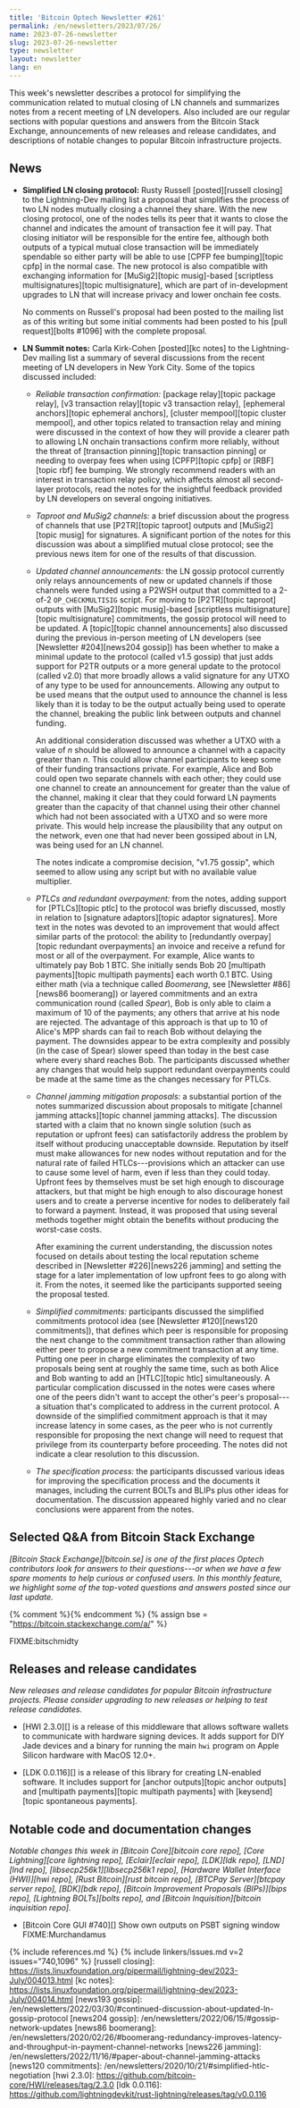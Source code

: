```yaml
---
title: 'Bitcoin Optech Newsletter #261'
permalink: /en/newsletters/2023/07/26/
name: 2023-07-26-newsletter
slug: 2023-07-26-newsletter
type: newsletter
layout: newsletter
lang: en
---
```

This week's newsletter describes a protocol for simplifying the
communication related to mutual closing of LN channels and summarizes
notes from a recent meeting of LN developers.  Also included are our
regular sections with popular questions and answers from the Bitcoin
Stack Exchange, announcements of new releases and release candidates, and
descriptions of notable changes to popular Bitcoin infrastructure
projects.

## News

- **Simplified LN closing protocol:** Rusty Russell [posted][russell
  closing] to the Lightning-Dev mailing list a proposal that simplifies
  the process of two LN nodes mutually closing a channel they share.
  With the new closing protocol, one of the nodes tells its peer that it
  wants to close the channel and indicates the amount of transaction fee
  it will pay.  That closing initiator will be responsible for the entire fee,
  although both outputs of a typical mutual close transaction will be
  immediately spendable so either party will be able to use [CPFP fee
  bumping][topic cpfp] in the normal case.  The new protocol is also
  compatible with exchanging information for [MuSig2][topic musig]-based
  [scriptless multisignatures][topic multisignature], which are part of
  in-development upgrades to LN that will increase privacy and lower
  onchain fee costs.

    No comments on Russell's proposal had been posted to the mailing
    list as of this writing but some initial comments had been posted to
    his [pull request][bolts #1096] with the complete proposal.

- **LN Summit notes:** Carla Kirk-Cohen [posted][kc notes] to the
  Lightning-Dev mailing list a summary of several discussions from the
  recent meeting of LN developers in New York City.  Some of the topics
  discussed included:

    - *Reliable transaction confirmation:* [package relay][topic package
      relay], [v3 transaction relay][topic v3 transaction relay],
      [ephemeral anchors][topic ephemeral anchors], [cluster
      mempool][topic cluster mempool], and other topics related to
      transaction relay and mining were discussed in the context of how
      they will provide a clearer path to allowing LN onchain
      transactions confirm more reliably, without the threat of [transaction
      pinning][topic transaction pinning] or needing to overpay fees
      when using [CPFP][topic cpfp] or [RBF][topic rbf] fee bumping.  We
      strongly recommend readers with an interest in transaction relay
      policy, which affects almost all second-layer protocols, read the
      notes for the insightful feedback provided by LN developers on
      several ongoing initiatives.

    - *Taproot and MuSig2 channels:* a brief discussion about the progress of
      channels that use [P2TR][topic taproot] outputs and [MuSig2][topic
      musig] for signatures.  A significant portion of the notes for this
      discussion was about a simplified mutual close protocol; see the previous
      news item for one of the results of that discussion.

    - *Updated channel announcements:* the LN gossip protocol currently only
      relays announcements of new or updated channels if those channels were
      funded using a P2WSH output that committed to a 2-of-2
      `OP_CHECKMULTISIG` script.  For moving to [P2TR][topic taproot]
      outputs with [MuSig2][topic musig]-based [scriptless
      multisignature][topic multisignature] commitments, the gossip
      protocol will need to be updated.  A [topic][topic channel
      announcements] also discussed during the previous in-person
      meeting of LN developers (see [Newsletter #204][news204 gossip])
      has been whether to make a minimal update to the protocol (called
      v1.5 gossip) that just adds support for P2TR outputs or a more
      general update to the protocol (called v2.0) that more broadly
      allows a valid signature for any UTXO of any type to be used for
      announcements.  Allowing any output to be used means that the
      output used to announce the channel is less likely than it is
      today to be the output actually being used to operate the channel,
      breaking the public link between outputs and channel funding.

      An additional consideration discussed was whether a UTXO with a value of
      _n_ should be allowed to announce a channel with a capacity greater than
      _n_.  This could allow channel participants to keep some of their funding
      transactions private.  For example, Alice and Bob could open two separate
      channels with each other; they could use one channel to create an
      announcement for greater than the value of the channel, making it clear
      that they could forward LN payments greater than the capacity of that
      channel using their other channel which had not been associated with a
      UTXO and so were more private.  This would help increase the plausibility
      that any output on the network, even one that had never been gossiped
      about in LN, was being used for an LN channel.

      The notes indicate a compromise decision, "v1.75 gossip", which
      seemed to allow using any script but with no available value
      multiplier.

    - *PTLCs and redundant overpayment:* from the notes, adding support for
      [PTLCs][topic ptlc] to the protocol was briefly discussed, mostly in
      relation to [signature adaptors][topic adaptor signatures].  More text in
      the notes was devoted to an improvement that would affect similar
      parts of the protocol: the ability to [redundantly overpay][topic
      redundant overpayments] an invoice and receive a refund for most
      or all of the overpayment.  For example, Alice wants to ultimately
      pay Bob 1 BTC.  She initially sends Bob 20 [multipath
      payments][topic multipath payments] each worth 0.1 BTC.  Using
      either math (via a technique called _Boomerang_, see [Newsletter
      #86][news86 boomerang]) or layered commitments and an extra
      communication round (called _Spear_), Bob is only able to claim a
      maximum of 10 of the payments; any others that arrive at his node
      are rejected.  The advantage of this approach is that up to 10 of
      Alice's MPP shards can fail to reach Bob without delaying the
      payment.  The downsides appear to be extra complexity and possibly
      (in the case of Spear) slower speed than today in the best case
      where every shard reaches Bob.  The participants discussed whether
      any changes that would help support redundant overpayments could
      be made at the same time as the changes necessary for PTLCs.

    - *Channel jamming mitigation proposals:* a substantial portion of
      the notes summarized discussion about proposals to mitigate
      [channel jamming attacks][topic channel jamming attacks].  The
      discussion started with a claim that no known single solution
      (such as reputation or upfront fees) can satisfactorily address
      the problem by itself without producing unacceptable downside.
      Reputation by itself must make allowances for new nodes without
      reputation and for the natural rate of failed HTLCs---provisions
      which an attacker can use to cause some level of harm, even if
      less than they could today.  Upfront fees by themselves must
      be set high enough to discourage attackers, but that might be high
      enough to also discourage honest users and to create a perverse
      incentive for nodes to deliberately fail to forward a payment.
      Instead, it was proposed that using several methods together might
      obtain the benefits without producing the worst-case costs.

      After examining the current understanding, the discussion notes
      focused on details about testing the local reputation scheme
      described in [Newsletter #226][news226 jamming] and setting the
      stage for a later implementation of low upfront fees to go along
      with it.  From the notes, it seemed like the participants
      supported seeing the proposal tested.

    - *Simplified commitments:* participants discussed the simplified
      commitments protocol idea (see [Newsletter #120][news120 commitments]),
      that defines which peer is responsible for proposing
      the next change to the commitment transaction rather than allowing
      either peer to propose a new commitment transaction at any time.
      Putting one peer in charge eliminates the complexity of two
      proposals being sent at roughly the same time, such as both Alice
      and Bob wanting to add an [HTLC][topic htlc] simultaneously.  A
      particular complication discussed in the notes were cases where
      one of the peers didn't want to accept the other's peer's
      proposal---a situation that's complicated to address in
      the current protocol.  A downside of the simplified commitment
      approach is that it may increase latency in some cases, as the
      peer who is not currently responsible for proposing the next
      change will need to request that privilege from its counterparty
      before proceeding.  The notes did not indicate a clear resolution
      to this discussion.

    - *The specification process:* the participants discussed various
      ideas for improving the specification process and the documents it
      manages, including the current BOLTs and BLIPs plus other ideas
      for documentation.  The discussion appeared highly varied and no
      clear conclusions were apparent from the notes.

## Selected Q&A from Bitcoin Stack Exchange

*[Bitcoin Stack Exchange][bitcoin.se] is one of the first places Optech
contributors look for answers to their questions---or when we have a
few spare moments to help curious or confused users.  In
this monthly feature, we highlight some of the top-voted questions and
answers posted since our last update.*

{% comment %}<!-- https://bitcoin.stackexchange.com/search?tab=votes&q=created%3a1m..%20is%3aanswer -->{% endcomment %}
{% assign bse = "https://bitcoin.stackexchange.com/a/" %}

FIXME:bitschmidty

## Releases and release candidates

*New releases and release candidates for popular Bitcoin infrastructure
projects.  Please consider upgrading to new releases or helping to test release candidates.*

- [HWI 2.3.0][] is a release of this middleware that allows software
  wallets to communicate with hardware signing devices.  It adds support
  for DIY Jade devices and a binary for running the main `hwi` program
  on Apple Silicon hardware with MacOS 12.0+.

- [LDK 0.0.116][] is a release of this library for creating LN-enabled
  software.  It includes support for [anchor outputs][topic anchor
  outputs] and [multipath payments][topic multipath payments] with
  [keysend][topic spontaneous payments].

## Notable code and documentation changes

*Notable changes this week in [Bitcoin Core][bitcoin core repo], [Core
Lightning][core lightning repo], [Eclair][eclair repo], [LDK][ldk repo],
[LND][lnd repo], [libsecp256k1][libsecp256k1 repo], [Hardware Wallet
Interface (HWI)][hwi repo], [Rust Bitcoin][rust bitcoin repo], [BTCPay
Server][btcpay server repo], [BDK][bdk repo], [Bitcoin Improvement
Proposals (BIPs)][bips repo], [Lightning BOLTs][bolts repo], and
[Bitcoin Inquisition][bitcoin inquisition repo].*

- [Bitcoin Core GUI #740][] Show own outputs on PSBT signing window FIXME:Murchandamus

{% include references.md %}
{% include linkers/issues.md v=2 issues="740,1096" %}
[russell closing]: https://lists.linuxfoundation.org/pipermail/lightning-dev/2023-July/004013.html
[kc notes]: https://lists.linuxfoundation.org/pipermail/lightning-dev/2023-July/004014.html
[news193 gossip]: /en/newsletters/2022/03/30/#continued-discussion-about-updated-ln-gossip-protocol
[news204 gossip]: /en/newsletters/2022/06/15/#gossip-network-updates
[news86 boomerang]: /en/newsletters/2020/02/26/#boomerang-redundancy-improves-latency-and-throughput-in-payment-channel-networks
[news226 jamming]: /en/newsletters/2022/11/16/#paper-about-channel-jamming-attacks
[news120 commitments]: /en/newsletters/2020/10/21/#simplified-htlc-negotiation
[hwi 2.3.0]: https://github.com/bitcoin-core/HWI/releases/tag/2.3.0
[ldk 0.0.116]: https://github.com/lightningdevkit/rust-lightning/releases/tag/v0.0.116
